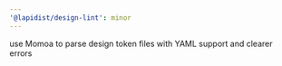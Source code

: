 ```yaml
---
'@lapidist/design-lint': minor
---
```


use Momoa to parse design token files with YAML support and clearer errors
